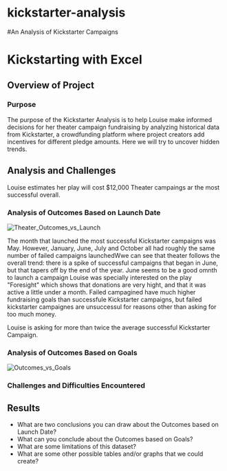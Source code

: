 # kickstarter-analysis

#An Analysis of Kickstarter Campaigns

# Kickstarting with Excel

## Overview of Project

### Purpose

The purpose of the Kickstarter Analysis is to help Louise make informed decisions for her theater campaign fundraising by analyzing historical data from Kickstarter, a crowdfunding platform where project creators add incentives for different pledge amounts. Here we will try to uncover hidden trends. 

## Analysis and Challenges

Louise estimates her play will cost $12,000
Theater campaings ar the most successful overall. 

### Analysis of Outcomes Based on Launch Date

![Theater_Outcomes_vs_Launch](https://user-images.githubusercontent.com/111101012/184455852-ee9e671c-2c7e-48d8-b9ee-f16194d9e290.png)

The month that launched the most successful Kickstarter campaigns was May. However, January, June, July and October all had roughly the same number of failed campaigns launchedWwe can see that theater follows the overall trend: there is a spike of successful campaigns that began in June, but that tapers off by the end of the year.
June seems to be a good omnth to launch a campaign 
Louise was specially interested on the play "Foresight" which shows that donations are very hight, and that it was active a little under a month. 
Failed campagined have much higher fundraising goals than successfule Kickstarter campaigns, but failed kickstarter campaignes are unsuccessul for reasons other than asking for too much money. 

Louise is asking for more than twice the average successful Kickstarter Campaign. 


### Analysis of Outcomes Based on Goals

![Outcomes_vs_Goals](https://user-images.githubusercontent.com/111101012/184455754-8b986413-6047-4122-91fd-ba24d53a7b4e.png)

### Challenges and Difficulties Encountered

## Results

- What are two conclusions you can draw about the Outcomes based on Launch Date?
- What can you conclude about the Outcomes based on Goals?
- What are some limitations of this dataset?
- What are some other possible tables and/or graphs that we could create?
